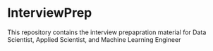 # InterviewPrep
This repository contains the interview prepapration material for Data Scientist, Applied Scientist, and Machine Learning Engineer

